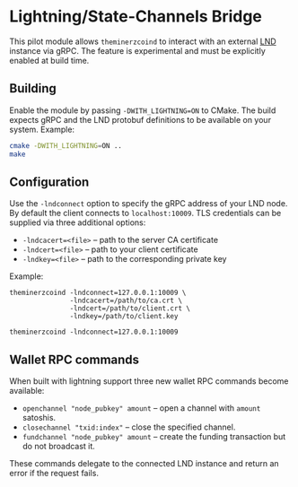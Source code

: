 # Lightning/State-Channels Bridge

This pilot module allows `theminerzcoind` to interact with an external
[LND](https://github.com/lightningnetwork/lnd) instance via gRPC. The
feature is experimental and must be explicitly enabled at build time.

## Building

Enable the module by passing `-DWITH_LIGHTNING=ON` to CMake. The build
expects gRPC and the LND protobuf definitions to be available on your
system. Example:

```bash
cmake -DWITH_LIGHTNING=ON ..
make
```

## Configuration

Use the `-lndconnect` option to specify the gRPC address of your LND
node. By default the client connects to `localhost:10009`.
TLS credentials can be supplied via three additional options:

* `-lndcacert=<file>` – path to the server CA certificate
* `-lndcert=<file>` – path to your client certificate
* `-lndkey=<file>` – path to the corresponding private key

Example:

```
theminerzcoind -lndconnect=127.0.0.1:10009 \
               -lndcacert=/path/to/ca.crt \
               -lndcert=/path/to/client.crt \
               -lndkey=/path/to/client.key
```

```
theminerzcoind -lndconnect=127.0.0.1:10009
```

## Wallet RPC commands

When built with lightning support three new wallet RPC commands become
available:

- `openchannel "node_pubkey" amount` – open a channel with `amount`
  satoshis.
- `closechannel "txid:index"` – close the specified channel.
- `fundchannel "node_pubkey" amount` – create the funding transaction
  but do not broadcast it.

These commands delegate to the connected LND instance and return an
error if the request fails.
